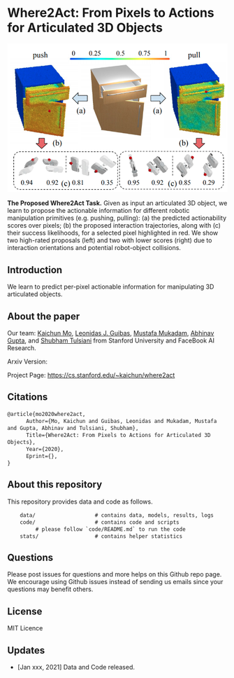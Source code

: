 # Where2Act: From Pixels to Actions for Articulated 3D Objects

![Overview](/images/teaser.png)

**The Proposed Where2Act Task.** Given as input an articulated 3D object, we learn to propose the actionable information for different robotic manipulation primitives (e.g. pushing, pulling): (a) the predicted actionability scores over pixels; (b) the proposed interaction trajectories, along with (c) their success likelihoods, for a selected pixel highlighted in red. We show two high-rated proposals (left) and two with lower scores (right) due to interaction orientations and potential robot-object collisions.

## Introduction
We learn to predict per-pixel actionable information for manipulating 3D articulated objects.

## About the paper

Our team: 
[Kaichun Mo](https://cs.stanford.edu/~kaichun),
[Leonidas J. Guibas](https://geometry.stanford.edu/member/guibas/),
[Mustafa Mukadam](http://www.mustafamukadam.com/),
[Abhinav Gupta](http://www.cs.cmu.edu/~abhinavg/),
and [Shubham Tulsiani](https://shubhtuls.github.io/)
from 
Stanford University and FaceBook AI Research.

Arxiv Version: 

Project Page: https://cs.stanford.edu/~kaichun/where2act

## Citations
    @article{mo2020where2act,
          Author={Mo, Kaichun and Guibas, Leonidas and Mukadam, Mustafa and Gupta, Abhinav and Tulsiani, Shubham},
          Title={Where2Act: From Pixels to Actions for Articulated 3D Objects},
          Year={2020},
          Eprint={},
    }

## About this repository

This repository provides data and code as follows.


```
    data/                   # contains data, models, results, logs
    code/                   # contains code and scripts
         # please follow `code/README.md` to run the code
    stats/                  # contains helper statistics
```

## Questions

Please post issues for questions and more helps on this Github repo page. We encourage using Github issues instead of sending us emails since your questions may benefit others.

## License

MIT Licence

## Updates

* [Jan xxx, 2021] Data and Code released.

